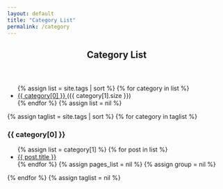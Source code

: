 ```yaml
---
layout: default 
title: "Category List"
permalink: /category
---
```


<header>
  <h2>Category List</h2>
</header>

<ul class="tag-box inline">
{% assign list = site.tags | sort %}
  {% for category in list %} 
    <li>
      <a href="#{{ category[0] }}">
          {{ category[0] }}
      </a>
      <span>({{ category[1].size }})</span>
    </li>
  {% endfor %}
{% assign list = nil %}
</ul>

{% assign taglist = site.tags | sort %}
{% for category in taglist %} 
  <h3 id="{{ category[0] }}">{{ category[0] }}</h3>
  <ul class="post-list">
  {% assign list = category[1] %}  
  {% for post in list %}
    <li>
    <a href="{{ post.url }}">{{ post.title }}</a>
    </li>
  {% endfor %}
  {% assign pages_list = nil %}
  {% assign group = nil %}
  </ul>
{% endfor %}
{% assign taglist = nil %}
